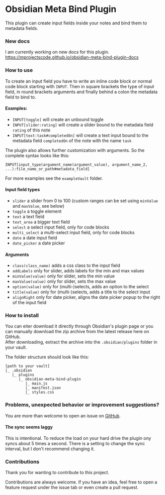 # Obsidian Meta Bind Plugin

This plugin can create input fields inside your notes and bind them to metadata fields.

### New docs

I am currently working on new docs for this plugin.
https://mprojectscode.github.io/obsidian-meta-bind-plugin-docs

### How to use

To create an input field you have to write an inline code block or normal code block starting with `INPUT`. Then in square brackets the type of input field, in round brackets arguments and finally behind a colon the metadata field to bind to.

#### Examples:

-   `INPUT[toggle]` will create an unbound toggle
-   `INPUT[slider:rating]` will create a slider bound to the metadata field `rating` of this note
-   `INPUT[text:task#completedOn]` will create a text input bound to the metadata field `completedOn` of the note with the name `task`

The plugin also allows further customization with arguments. So the complete syntax looks like this:

```
INPUT[input_type(argument_name(argument_value), argument_name_2, ...):file_name_or_path#metadata_field]
```

For more examples see the `exampleVault` folder.

#### Input field types

-   `slider` a slider from 0 to 100 (custom ranges can be set using `minValue` and `maxValue`, see below)
-   `toggle` a toggle element
-   `text` a text field
-   `text_area` a bigger text field
-   `select` a select input field, only for code blocks
-   `multi_select` a multi-select input field, only for code blocks
-   `date` a date input field
-   `date_picker` a date picker

#### Arguments

-   `class(class_name)` adds a css class to the input field
-   `addLabels` only for slider, adds labels for the min and max values
-   `minValue(value)` only for slider, sets the min value
-   `maxValue(value)` only for slider, sets the max value
-   `option(value)` only for (multi-)selects, adds an option to the select
-   `title(value)` only for (multi-)selects, adds a title to the select input
-   `alignRight` only for date picker, aligns the date picker popup to the right of the input field

### How to install

You can eiter download it directly through Obsidian's plugin page or you can manually download the zip archive from the latest release here on GitHub.  
After downloading, extract the archive into the `.obsidian/plugins` folder in your vault.

The folder structure should look like this:

```
[path to your vault]
|_ .obsidian
   |_ plugins
      |_ obsidian-meta-bind-plugin
         |_ main.js
         |_ manifest.json
         |_ styles.css
```

### Problems, unexpected behavior or improvement suggestions?

You are more than welcome to open an issue on [GitHub](https://github.com/mProjectsCode/obsidian-meta-bind-plugin/issues).

#### The sync seems laggy

This is intentional. To reduce the load on your hard drive the plugin ony syncs about 5 times a second.
There is a setting to change the sync interval, but I don't recommend changing it.

### Contributions

Thank you for wanting to contribute to this project.

Contributions are always welcome. If you have an idea, feel free to open a feature request under the issue tab or even create a pull request.
